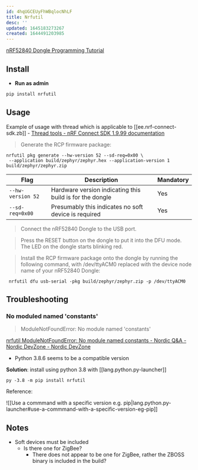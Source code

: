 ```yaml
---
id: 4hqUGCEUyFhWBqlocNhLF
title: Nrfutil
desc: ''
updated: 1645183273267
created: 1644491203985
---
```


[nRF52840 Dongle Programming Tutorial](https://devzone.nordicsemi.com/guides/short-range-guides/b/getting-started/posts/nrf52840-dongle-programming-tutorial)

## Install

- **Run as admin**

```bash
pip install nrfutil
```

## Usage

Example of usage with thread which is applicable to [[ee.nrf-connect-sdk.zb]] - [Thread tools - nRF Connect SDK 1.9.99 documentation](https://developer.nordicsemi.com/nRF_Connect_SDK/doc/latest/nrf/ug_thread_tools.html?highlight=nrfutil)

> Generate the RCP firmware package:

```batch
nrfutil pkg generate --hw-version 52 --sd-req=0x00 \
 --application build/zephyr/zephyr.hex --application-version 1 build/zephyr/zephyr.zip
```

| Flag | Description | Mandatory |
| ---- | ----------- | --------- |
| `--hw-version 52` | Hardware version indicating this build is for the dongle | Yes |
| `--sd-req=0x00` | Presumably this indicates no soft device is required | Yes |

> Connect the nRF52840 Dongle to the USB port.

> Press the RESET button on the dongle to put it into the DFU mode. The LED on the dongle starts blinking red.

> Install the RCP firmware package onto the dongle by running the following command, with /dev/ttyACM0 replaced with the device node name of your nRF52840 Dongle:

```batch
 nrfutil dfu usb-serial -pkg build/zephyr/zephyr.zip -p /dev/ttyACM0
```

## Troubleshooting

### No moduled named 'constants'

> ModuleNotFoundError: No module named 'constants'

[nrfutil ModuleNotFoundError: No module named constants - Nordic Q&amp;A - Nordic DevZone - Nordic DevZone](https://devzone.nordicsemi.com/f/nordic-q-a/65889/nrfutil-modulenotfounderror-no-module-named-constants)

- Python 3.8.6 seems to be a compatible version

**Solution**: install using python 3.8 with [[lang.python.py-launcher]]

```batch
py -3.8 -m pip install nrfutil
```

Reference:

![[Use a commmand with a specific version e.g. pip|lang.python.py-launcher#use-a-commmand-with-a-specific-version-eg-pip]]


## Notes

- Soft devices must be included
  - Is there one for ZigBee?
    - There does not appear to be one for ZigBee, rather the ZBOSS binary is included in the build?